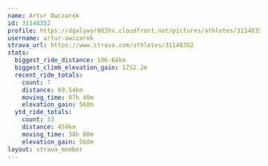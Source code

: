 ```yaml
---
name: Artur Owczarek
id: 31148352
profile: https://dgalywyr863hv.cloudfront.net/pictures/athletes/31148352/15906846/1/large.jpg
username: artur-owczarek
strava_url: https://www.strava.com/athletes/31148352
stats:
  biggest_ride_distance: 106.64km
  biggest_climb_elevation_gain: 1752.2m
  recent_ride_totals:
    count: 7
    distance: 69.54km
    moving_time: 07h 40m
    elevation_gain: 568m
  ytd_ride_totals:
    count: 33
    distance: 459km
    moving_time: 38h 00m
    elevation_gain: 568m
layout: strava_member
--- 
```


